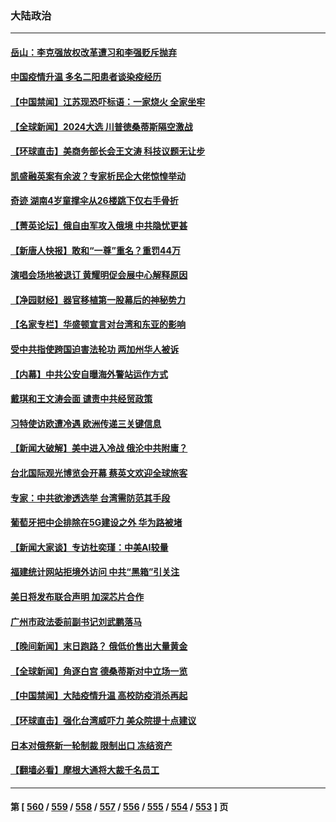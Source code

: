 ### 大陆政治
---
#### [岳山：李克强放权改革遭习和李强贬斥抛弃](../../pages/ncid277/n14004847.md) 
#### [中国疫情升温 多名二阳患者谈染疫经历](../../pages/ncid277/n14004993.md) 
#### [【中国禁闻】江苏现恐吓标语：一家烧火 全家坐牢](../../pages/ncid277/n14004740.md) 
#### [【全球新闻】2024大选 川普徳桑蒂斯隔空激战](../../pages/ncid277/n14004978.md) 
#### [【环球直击】美商务部长会王文涛 科技议题无让步](../../pages/ncid277/n14004753.md) 
#### [凯盛融英案有余波？专家析民企大佬惊惶举动](../../pages/ncid277/n14004234.md) 
#### [奇迹 湖南4岁童撑伞从26楼跳下仅右手骨折](../../pages/ncid277/n14004956.md) 
#### [【菁英论坛】俄自由军攻入俄境 中共隐忧更甚](../../pages/ncid277/n14004760.md) 
#### [【新唐人快报】敢和“一尊”重名？重罚44万](../../pages/ncid277/n14004794.md) 
#### [演唱会场地被退订 黄耀明促会展中心解释原因](../../pages/ncid277/n14004774.md) 
#### [【净园财经】器官移植第一股幕后的神秘势力](../../pages/ncid277/n14004702.md) 
#### [【名家专栏】华盛顿宣言对台湾和东亚的影响](../../pages/ncid277/n14003915.md) 
#### [受中共指使跨国迫害法轮功 两加州华人被诉](../../pages/ncid277/n14004778.md) 
#### [【内幕】中共公安自曝海外警站运作方式](../../pages/ncid277/n14003947.md) 
#### [戴琪和王文涛会面 谴责中共经贸政策](../../pages/ncid277/n14004729.md) 
#### [习特使访欧遭冷遇 欧洲传递三关键信息](../../pages/ncid277/n14004671.md) 
#### [【新闻大破解】美中进入冷战 俄沦中共附庸？](../../pages/ncid277/n14004698.md) 
#### [台北国际观光博览会开幕 蔡英文欢迎全球旅客](../../pages/ncid277/n14004680.md) 
#### [专家：中共欲渗透选举 台湾需防范其手段](../../pages/ncid277/n14004255.md) 
#### [葡萄牙把中企排除在5G建设之外 华为路被堵](../../pages/ncid277/n14004587.md) 
#### [【新闻大家谈】专访杜奕瑾：中美AI较量](../../pages/ncid277/n14004656.md) 
#### [福建统计网站拒境外访问 中共“黑箱”引关注](../../pages/ncid277/n14004518.md) 
#### [美日将发布联合声明 加深芯片合作](../../pages/ncid277/n14004562.md) 
#### [广州市政法委前副书记刘武鹏落马](../../pages/ncid277/n14004514.md) 
#### [【晚间新闻】末日跑路？ 俄低价售出大量黄金](../../pages/ncid277/n14004469.md) 
#### [【全球新闻】角逐白宫 德桑蒂斯对中立场一览](../../pages/ncid277/n14004471.md) 
#### [【中国禁闻】大陆疫情升温 高校防疫消杀再起](../../pages/ncid277/n14004113.md) 
#### [【环球直击】强化台湾威吓力 美众院提十点建议](../../pages/ncid277/n14004128.md) 
#### [日本对俄祭新一轮制裁 限制出口 冻结资产](../../pages/ncid277/n14004445.md) 
#### [【翻墙必看】摩根大通将大裁千名员工](../../pages/ncid277/n14004261.md) 

---
#### 第 [ [560](./560.md) / [559](./559.md) / [558](./558.md) / [557](./557.md) / [556](./556.md) / [555](./555.md) / [554](./554.md) / [553](./553.md) ] 页
